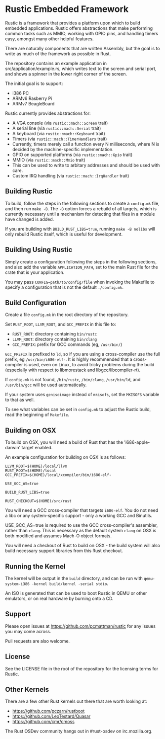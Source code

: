 # Rustic Embedded Framework

Rustic is a framework that provides a platform upon which to build embedded
applications. Rustic offers abstractions that make performing common tasks such
as MMIO, working with GPIO pins, and handling timers easy, amongst many other
helpful features.

There are naturally components that are written Assembly, but the goal is to
write as much of the framework as possible in Rust.

The repository contains an example application in src/application/example.rs,
which writes text to the screen and serial port, and shows a spinner in the
lower right corner of the screen.

The initial goal is to support:
* i386 PC
* ARMv6 Rasberry Pi
* ARMv7 BeagleBoard

Rustic currently provides abstractions for:
* A VGA console (via `rustic::mach::Screen` trait)
* A serial line (via `rustic::mach::Serial` trait)
* A keyboard (via `rustic::mach::Keyboard` trait)
* Timers (via `rustic::mach::TimerHandlers` trait)
 * Currently, timers merely call a function every N milliseconds, where N is decided by the machine-specific implementation.
* GPIO on supported platforms (via `rustic::mach::Gpio` trait)
* MMIO (via `rustic::mach::Mmio` trait)
 * This can be used to write to arbitary addresses and should be used with
 care.
* Custom IRQ handling (via `rustic::mach::IrqHandler` trait)

## Building Rustic

To build, follow the steps in the following sections to create a `config.mk`
file, and then run `make -B`. The `-B` option forces a rebuild of all targets,
which is currently necessary until a mechanism for detecting that files in a
module have changed is added.

If you are building with `BUILD_RUST_LIBS=true`, running `make -B nolibs` will
only rebuild Rustic itself, which is useful for development.

## Building Using Rustic

Simply create a configuration following the steps in the following sections,
and also add the variable `APPLICATION_PATH`, set to the main Rust file for the
crate that is your application.

You may pass `CONFIG=path/to/config/file` when invoking the Makefile to specify
a configuration that is not the default `./config.mk`.

## Build Configuration

Create a file `config.mk` in the root directory of the repository.

Set `RUST_ROOT`, `LLVM_ROOT`, and `GCC_PREFIX` in this file to:
* `RUST_ROOT`: directory containing `bin/rustc`
* `LLVM_ROOT`: directory containing `bin/clang`
* `GCC_PREFIX`: prefix for GCC commands (eg, `/usr/bin/`)

`GCC_PREFIX` is prefixed to `ld`, so if you are using a cross-compiler
use the full prefix, eg `/usr/bin/i686-elf-`. It is highly recommended that a
cross-compiler is used, even on Linux, to avoid tricky problems during the
build (especially with respect to libmorestack and libgcc/libcompiler-rt).

If `config.mk` is not found, `/bin/rustc`, `/bin/clang`, `/usr/bin/ld`,
and `/usr/bin/gcc` will be used automatically.

If your system uses `genisoimage` instead of `mkisofs`, set the `MKISOFS`
variable to that as well.

To see what variables can be set in `config.mk` to adjust the Rustic build,
read the beginning of `Makefile`.

## Building on OSX

To build on OSX, you will need a build of Rust that has the 'i686-apple-darwin'
target enabled.

An example configuration for building on OSX is as follows:

```
LLVM_ROOT=$(HOME)/local/llvm
RUST_ROOT=$(HOME)/local
GCC_PREFIX=$(HOME)/local/xcompiler/bin/i686-elf-

USE_GCC_AS=true

BUILD_RUST_LIBS=true

RUST_CHECKOUT=$(HOME)/src/rust
```

You will need a GCC cross-compiler that targets `i686-elf`. You do not need a
libc or any system-specific support - only a working GCC and Binutils.

USE_GCC_AS=true is required to use the GCC cross-compiler's assembler, rather
than `clang`. This is necessary as the default system `clang` on OSX is both
modified and assumes Mach-O object formats.

You will need a checkout of Rust to build on OSX - the build system will also
build necessary support libraries from this Rust checkout.

## Running the Kernel

The kernel will be output in the `build` directory, and can be run with
`qemu-system-i386 -kernel build/kernel -serial stdio`.

An ISO is generated that can be used to boot Rustic in QEMU or other emulators,
or on real hardware by burning onto a CD.

## Support

Please open issues at https://github.com/pcmattman/rustic for any issues you
may come across.

Pull requests are also welcome.

## License

See the LICENSE file in the root of the repository for the licensing
terms for Rustic.

## Other Kernels

There are a few other Rust kernels out there that are worth looking at:
* https://github.com/pczarn/rustboot
* https://github.com/LeoTestard/Quasar
* https://github.com/cmr/cmoss

The Rust OSDev community hangs out in #rust-osdev on irc.mozilla.org.

